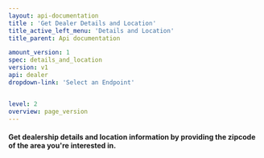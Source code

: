 ```yaml
---
layout: api-documentation
title : 'Get Dealer Details and Location'
title_active_left_menu: 'Details and Location'
title_parent: Api documentation

amount_version: 1
spec: details_and_location
version: v1
api: dealer
dropdown-link: 'Select an Endpoint'


level: 2
overview: page_version
---
```


#### Get dealership details and location information by providing the zipcode of the area you're interested in.


